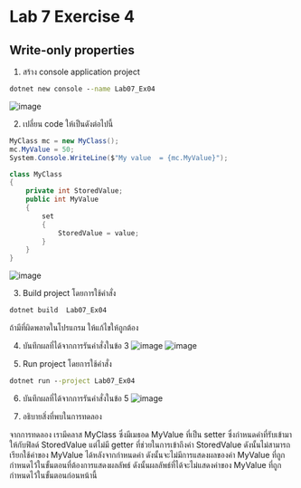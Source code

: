 # Lab 7 Exercise 4

## Write-only properties

1. สร้าง console application project

```cmd
dotnet new console --name Lab07_Ex04
```
![image](https://github.com/AnchisaPhetnoi/03376836-OOP-2566-Lab-07/assets/144197034/7ae7398d-4a29-4c2c-b77d-703bc2f907d0)

2. เปลี่ยน code ให้เป็นดังต่อไปนี้

```cs
MyClass mc = new MyClass();
mc.MyValue = 50;
System.Console.WriteLine($"My value  = {mc.MyValue}");

class MyClass
{
    private int StoredValue;
    public int MyValue
    {
        set
        {
            StoredValue = value;
        }
    }
}
```
![image](https://github.com/AnchisaPhetnoi/03376836-OOP-2566-Lab-07/assets/144197034/83c9e466-d672-47c1-b6c9-c05ab9b01623)

3. Build project โดยการใช้คำสั่ง

```cmd
dotnet build  Lab07_Ex04
```

ถ้ามีที่ผิดพลาดในโปรแกรม ให้แก้ไขให้ถูกต้อง

4. บันทึกผลที่ได้จากการรันคำสั่งในข้อ 3
![image](https://github.com/AnchisaPhetnoi/03376836-OOP-2566-Lab-07/assets/144197034/26002462-88aa-41b0-abd8-5773afd612c6)
![image](https://github.com/AnchisaPhetnoi/03376836-OOP-2566-Lab-07/assets/144197034/90527a75-c9ce-4a9e-aef6-9b2555a5d945)

5. Run project โดยการใช้คำสั่ง

```cmd
dotnet run --project Lab07_Ex04
```

6. บันทึกผลที่ได้จากการรันคำสั่งในข้อ 5
![image](https://github.com/AnchisaPhetnoi/03376836-OOP-2566-Lab-07/assets/144197034/c12783e9-6280-4b5e-a920-b12329e858e4)

7. อธิบายสิ่งที่พบในการทดลอง


จากการทดลอง เรามีคลาส MyClass ซึ่งมีเมธอด MyValue ที่เป็น setter ซึ่งกำหนดค่าที่รับเข้ามาให้กับฟิลด์ StoredValue แต่ไม่มี getter ที่ช่วยในการเข้าถึงค่า StoredValue ดังนั้นไม่สามารถเรียกใช้ค่าของ MyValue ได้หลังจากกำหนดค่า ดังนั้นจะไม่มีการแสดงผลของค่า MyValue ที่ถูกกำหนดไว้ในขั้นตอนที่ต้องการแสดงผลลัพธ์ ดังนั้นผลลัพธ์ที่ได้จะไม่แสดงค่าของ MyValue ที่ถูกกำหนดไว้ในขั้นตอนก่อนหน้านี้ 
